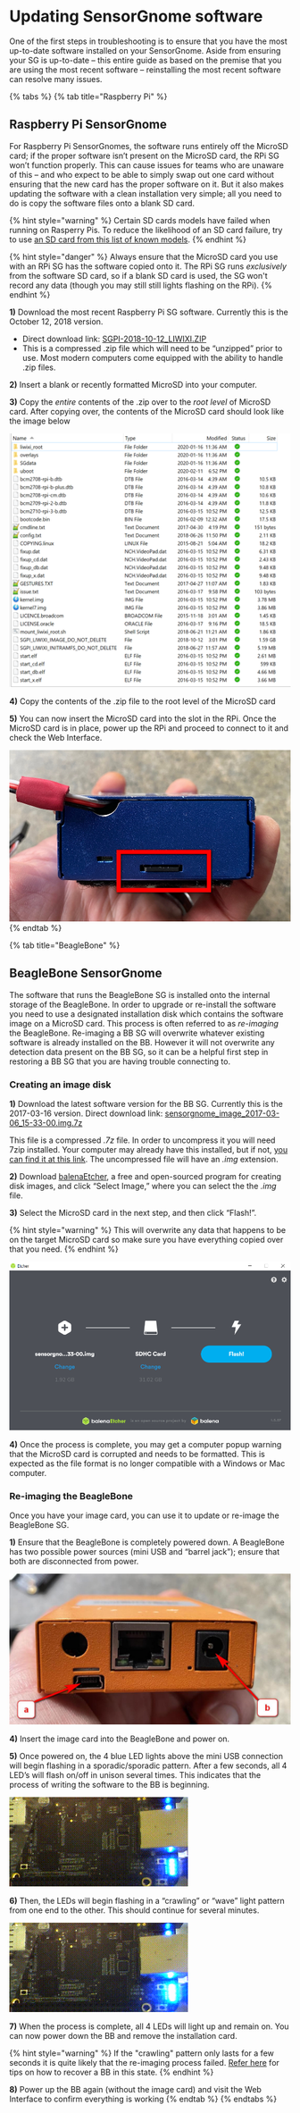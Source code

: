 # Updating SensorGnome software

One of the first steps in troubleshooting is to ensure that you have the most up-to-date software installed on your SensorGnome. Aside from ensuring your SG is up-to-date – this entire guide as based on the premise that you are using the most recent software – reinstalling the most recent software can resolve many issues.

{% tabs %}
{% tab title="Raspberry Pi" %}
## Raspberry Pi SensorGnome

For Raspberry Pi SensorGnomes, the software runs entirely off the MicroSD card; if the proper software isn’t present on the MicroSD card, the RPi SG won’t function properly. This can cause issues for teams who are unaware of this – and who expect to be able to simply swap out one card without ensuring that the new card has the proper software on it. But it also makes updating the software with a clean installation very simple; all you need to do is copy the software files onto a blank SD card.

{% hint style="warning" %}
Certain SD cards models have failed when running on Rasperry Pis. To reduce the likelihood of an SD card failure, try to use [an SD card from this list of known models](https://elinux.org/RPi_SD_cards#Working_.2F_Non-working_SD_cards).
{% endhint %}

{% hint style="danger" %}
Always ensure that the MicroSD card you use with an RPi SG has the software copied onto it. The RPi SG runs _exclusively_ from the software SD card, so if a blank SD card is used, the SG won't record any data \(though you may still still lights flashing on the RPi\).
{% endhint %}

**1\)** Download the most recent Raspberry Pi SG software. Currently this is the October 12, 2018 version.

* Direct download link: [SGPI-2018-10-12\_LIWIXI.ZIP](https://public.sensorgnome.org/Raspberry_Pi_Sensorgnome/SGPI-2018-10-12_LIWIXI.ZIP)
* This is a compressed .zip file which will need to be “unzipped” prior to use. Most modern computers come equipped with the ability to handle .zip files.

**2\)** Insert a blank or recently formatted MicroSD into your computer.

**3\)** Copy the _entire_ contents of the .zip over to the _root level_ of MicroSD card. After copying over, the contents of the MicroSD card should look like the image below

![Copy the contents of the .zip file onto the MicroSD card](.gitbook/assets/rpifolder.png)

**4\)** Copy the contents of the .zip file to the root level of the MicroSD card

**5\)** You can now insert the MicroSD card into the slot in the RPi. Once the MicroSD card is in place, power up the RPi and proceed to connect to it and check the Web Interface.

![The MicroSD card \(highlighted in red\) is inserted with the contacts facing up](.gitbook/assets/rpisdslot.jpg)
{% endtab %}

{% tab title="BeagleBone" %}
## BeagleBone SensorGnome

The software that runs the BeagleBone SG is installed onto the internal storage of the BeagleBone. In order to upgrade or re-install the software you need to use a designated installation disk which contains the software image on a MicroSD card. This process is often referred to as _re-imaging_ the BeagleBone. Re-imaging a BB SG will overwrite whatever existing software is already installed on the BB. However it will not overwrite any detection data present on the BB SG, so it can be a helpful first step in restoring a BB SG that you are having trouble connecting to.

### **Creating an image disk**

**1\)** Download the latest software version for the BB SG. Currently this is the 2017-03-16 version. Direct download link: [sensorgnome\_image\_2017-03-06\_15-33-00.img.7z](https://public.sensorgnome.org/Beaglebone_Sensorgnome_Images/sensorgnome_image_2017-03-06_15-33-00.img.7z)

This file is a compressed _.7z_ file. In order to uncompress it you will need 7zip installed. Your computer may already have this installed, but if not, [you can find it at this link](https://www.7-zip.org/). The uncompressed file will have an _.img_ extension.

**2\)** Download [balenaEtcher](https://www.balena.io/etcher/?), a free and open-sourced program for creating disk images, and click “Select Image,” where you can select the the _.img_ file. 

**3\)** Select the MicroSD card in the next step, and then click “Flash!”.

{% hint style="warning" %}
This will overwrite any data that happens to be on the target MicroSD card so make sure you have everything copied over that you need.
{% endhint %}

![The BB SG img file and the MicroSD card are both selected and ready to be flashed](.gitbook/assets/betcher%20%281%29%20%282%29%20%282%29%20%282%29%20%282%29%20%282%29%20%282%29%20%282%29%20%282%29%20%282%29.png)

**4\)** Once the process is complete, you may get a computer popup warning that the MicroSD card is corrupted and needs to be formatted. This is expected as the file format is no longer compatible with a Windows or Mac computer.

### Re-imaging **the BeagleBone**

Once you have your image card, you can use it to update or re-image the BeagleBone SG.

**1\)** Ensure that the BeagleBone is completely powered down. A BeagleBone has two possible power sources \(mini USB and “barrel jack”\); ensure that both are disconnected from power.

![Ensure that the mini USB \(a\) and barrel jack \(b\) ports are disconnected from power](.gitbook/assets/bbpower%20%281%29%20%282%29%20%282%29%20%282%29%20%282%29%20%282%29%20%282%29%20%282%29%20%282%29%20%282%29%20%282%29.jpg)

**4\)** Insert the image card into the BeagleBone and power on.

**5\)** Once powered on, the 4 blue LED lights above the mini USB connection will begin flashing in a sporadic/sporadic pattern. After a few seconds, all 4 LED’s will flash on/off in unison several times. This indicates that the process of writing the software to the BB is beginning. 

![All 4 LED lights flash in unison when re-imaging begins](.gitbook/assets/leds_flash.gif)

**6\)** Then, the LEDs will begin flashing in a “crawling” or “wave” light pattern from one end to the other. This should continue for several minutes. 

![The &quot;crawling&quot; pattern may continue for several minutes](.gitbook/assets/leds_crawl.gif)

**7\)** When the process is complete, all 4 LEDs will light up and remain on. You can now power down the BB and remove the installation card.

{% hint style="warning" %}
If the "crawling" pattern only lasts for a few seconds it is quite likely that the re-imaging process failed. [Refer here](appendix/rescue.md) for tips on how to recover a BB in this state.
{% endhint %}

**8\)** Power up the BB again \(without the image card\) and visit the Web Interface to confirm everything is working
{% endtab %}
{% endtabs %}

